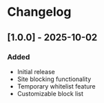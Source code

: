 # Changelog

## [1.0.0] - 2025-10-02
### Added
- Initial release
- Site blocking functionality
- Temporary whitelist feature
- Customizable block list
